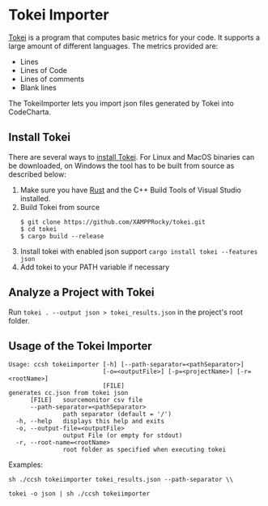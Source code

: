 # Tokei Importer

[Tokei](https://github.com/XAMPPRocky/tokei) is a program that computes basic metrics for your code.
It supports a large amount of different languages. The metrics provided are:

- Lines
- Lines of Code
- Lines of comments
- Blank lines

The TokeiImporter lets you import json files generated by Tokei into CodeCharta.

## Install Tokei

There are several ways to [install Tokei](https://github.com/XAMPPRocky/tokei#installation).
For Linux and MacOS binaries can be downloaded, on Windows the tool has to be built from source as described below:

1. Make sure you have [Rust](https://www.rust-lang.org/tools/install)
   and the C++ Build Tools of Visual Studio installed.
2. Build Tokei from source
   ```
   $ git clone https://github.com/XAMPPRocky/tokei.git
   $ cd tokei
   $ cargo build --release
   ```
3. Install tokei with enabled json support `cargo install tokei --features json`
4. Add tokei to your PATH variable if necessary

## Analyze a Project with Tokei

Run `tokei . --output json > tokei_results.json` in the project's root folder.

## Usage of the Tokei Importer

```
Usage: ccsh tokeiimporter [-h] [--path-separator=<pathSeparator>]
                          [-o=<outputFile>] [-p=<projectName>] [-r=<rootName>]
                          [FILE]
generates cc.json from tokei json
      [FILE]   sourcemonitor csv file
      --path-separator=<pathSeparator>
               path separator (default = '/')
  -h, --help   displays this help and exits
  -o, --output-file=<outputFile>
               output File (or empty for stdout)
  -r, --root-name=<rootName>
               root folder as specified when executing tokei
```

Examples:

```
sh ./ccsh tokeiimporter tokei_results.json --path-separator \\
```

```
tokei -o json | sh ./ccsh tokeiimporter
```
